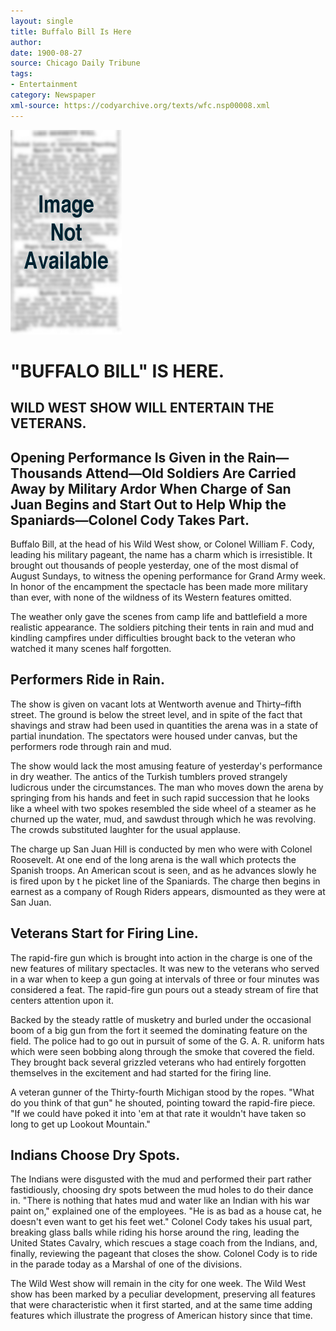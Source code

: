 ```yaml
---
layout: single
title: Buffalo Bill Is Here
author: 
date: 1900-08-27
source: Chicago Daily Tribune
tags:
- Entertainment
category: Newspaper
xml-source: https://codyarchive.org/texts/wfc.nsp00008.xml
---
```

![Image not available](/figures/default_document.png "Image not available")

# "BUFFALO BILL" IS HERE.

## WILD WEST SHOW WILL ENTERTAIN THE VETERANS.

## Opening Performance Is Given in the Rain—Thousands Attend—Old Soldiers Are Carried Away by Military Ardor When Charge of San Juan Begins and Start Out to Help Whip the Spaniards—Colonel Cody Takes Part.

Buffalo Bill, at the head of his Wild West show, or Colonel William F. Cody, leading his military pageant, the name has a charm which is irresistible. It brought out thousands of people yesterday, one of the most dismal of August Sundays, to witness the opening performance for Grand Army week. In honor of the encampment the spectacle has been made more military than ever, with none of the wildness of its Western features omitted.

The weather only gave the scenes from camp life and battlefield a more realistic appearance. The soldiers pitching their tents in rain and mud and kindling campfires under difficulties brought back to the veteran who watched it many scenes half forgotten.

## Performers Ride in Rain.

The show is given on vacant lots at Wentworth avenue and Thirty–fifth street. The ground is below the street level, and in spite of the fact that shavings and straw had been used in quantities the arena was in a state of partial inundation. The spectators were housed under canvas, but the performers rode through rain and mud.

The show would lack the most amusing feature of yesterday's performance in dry weather. The antics of the Turkish tumblers proved strangely ludicrous under the circumstances. The man who moves down the arena by springing from his hands and feet in such rapid succession that he looks like a wheel with two spokes resembled the side wheel of a steamer as he churned up the water, mud, and sawdust through which he was revolving. The crowds substituted laughter for the usual applause.

The charge up San Juan Hill is conducted by men who were with Colonel Roosevelt. At one end of the long arena is the wall which protects the Spanish troops. An American scout is seen, and as he advances slowly he is fired upon by t he picket line of the Spaniards. The charge then begins in earnest as a company of Rough Riders appears, dismounted as they were at San Juan.

## Veterans Start for Firing Line.

The rapid-fire gun which is brought into action in the charge is one of the new features of military spectacles. It was new to the veterans who served in a war when to keep a gun going at intervals of three or four minutes was considered a feat. The rapid-fire gun pours out a steady stream of fire that centers attention upon it.

Backed by the steady rattle of musketry and burled under the occasional boom of a big gun from the fort it seemed the dominating feature on the field. The police had to go out in pursuit of some of the G. A. R. uniform hats which were seen bobbing along through the smoke that covered the field. They brought back several grizzled veterans who had entirely forgotten themselves in the excitement and had started for the firing line.

A veteran gunner of the Thirty-fourth Michigan stood by the ropes. "What do you think of that gun" he shouted, pointing toward the rapid-fire piece. "If we could have poked it into 'em at that rate it wouldn't have taken so long to get up Lookout Mountain."

## Indians Choose Dry Spots.

The Indians were disgusted with the mud and performed their part rather fastidiously, choosing dry spots between the mud holes to do their dance in. "There is nothing that hates mud and water like an Indian with his war paint on," explained one of the employees. "He is as bad as a house cat, he doesn't even want to get his feet wet."
Colonel Cody takes his usual part, breaking glass balls while riding his horse around the ring, leading the United States Cavalry, which rescues a stage coach from the Indians, and, finally, reviewing the pageant that closes the show. Colonel Cody is to ride in the parade today as a Marshal of one of the divisions.

The Wild West show will remain in the city for one week. The Wild West show has been marked by a peculiar development, preserving all features that were characteristic when it first started, and at the same time adding features which illustrate the progress of American history since that time.